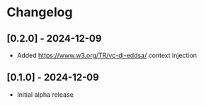 # Changelog

## [0.2.0] - 2024-12-09

- Added https://www.w3.org/TR/vc-di-eddsa/ context injection

## [0.1.0] - 2024-12-09

- Initial alpha release
